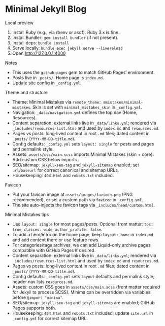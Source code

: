 # Minimal Jekyll Blog

Local preview

1) Install Ruby (e.g., via rbenv or asdf). Ruby 3.x is fine.
2) Install Bundler: `gem install bundler` (if not present).
3) Install deps: `bundle install`
4) Serve locally: `bundle exec jekyll serve --livereload`
5) Open http://127.0.0.1:4000

Notes
- This uses the `github-pages` gem to match GitHub Pages’ environment.
- Posts live in `_posts/`. Home page is `index.md`.
- Update site config in `_config.yml`.

Theme and structure
- Theme: Minimal Mistakes via `remote_theme: mmistakes/minimal-mistakes`. Skin is set with `minimal_mistakes_skin` in `_config.yml`.
- Navigation: `_data/navigation.yml` defines the top nav (Home, Resources).
- Content separation: external links live in `_data/links.yml`; rendered via `_includes/resources-list.html` and used by `index.md` and `resources.md`.
- Pages vs posts: long‑lived content in root `.md` files; dated content in `_posts/` (`YYYY-MM-DD-title.md`).
- Config defaults: `_config.yml` sets `layout: single` for posts and pages and permalink style.
- Assets: `assets/css/main.scss` imports Minimal Mistakes (skin + core). Add custom CSS below imports.
- SEO/sitemap: `jekyll-seo-tag` and `jekyll-sitemap` enabled; set `url`/`baseurl` for correct canonical and sitemap URLs.
- Housekeeping: `404.html` and `robots.txt` included.

Favicon
- Put your favicon image at `assets/images/favicon.png` (PNG recommended), or set a custom path via `favicon` in `_config.yml`.
- The site auto-injects the favicon tags via `_includes/head/custom.html`.

Minimal Mistakes tips
- Use `layout: single` for most pages/posts. Optional front matter: `toc: true`, `classes: wide`, `author_profile: false`.
- To add a hero/intro on the home page, keep `layout: home` in `index.md` and add content there or use feature rows.
- For categories/tags archives, we can add Liquid-only archive pages compatible with GitHub Pages if desired.
- Content separation: external links live in `_data/links.yml`; rendered via `_includes/resources-list.html` and used by `index.md` and `resources.md`.
- Pages vs posts: long‑lived content in root `.md` files; dated content in `_posts/` (`YYYY-MM-DD-title.md`).
- Config defaults: `_config.yml` sets `layout` defaults and permalink style; header nav lists `resources.md`.
- Assets: custom CSS goes in `assets/css/main.scss` (front matter required for Jekyll to process SCSS). Minima can be overridden via variables before `@import "minima"`.
- SEO/sitemap: `jekyll-seo-tag` and `jekyll-sitemap` are enabled; GitHub Pages supports both.
- Housekeeping: `404.html` and `robots.txt` included; update `site.url` in `_config.yml` for correct sitemap URL.
